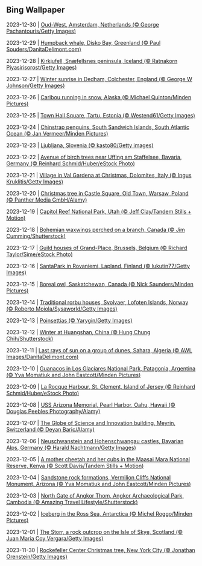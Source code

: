 ## Bing Wallpaper
2023-12-30 | [Oud-West, Amsterdam, Netherlands (© George Pachantouris/Getty Images)](./wallpaper/2023-12-30.jpg) 

2023-12-29 | [Humpback whale, Disko Bay, Greenland (© Paul Souders/DanitaDelimont.com)](./wallpaper/2023-12-29.jpg) 

2023-12-28 | [Kirkjufell, Snæfellsnes peninsula, Iceland (© Ratnakorn Piyasirisorost/Getty Images)](./wallpaper/2023-12-28.jpg) 

2023-12-27 | [Winter sunrise in Dedham, Colchester, England (© George W Johnson/Getty Images)](./wallpaper/2023-12-27.jpg) 

2023-12-26 | [Caribou running in snow, Alaska (© Michael Quinton/Minden Pictures)](./wallpaper/2023-12-26.jpg) 

2023-12-25 | [Town Hall Square, Tartu, Estonia (© Westend61/Getty Images)](./wallpaper/2023-12-25.jpg) 

2023-12-24 | [Chinstrap penguins, South Sandwich Islands, South Atlantic Ocean (© Jan Vermeer/Minden Pictures)](./wallpaper/2023-12-24.jpg) 

2023-12-23 | [Ljubljana, Slovenia (© kasto80/Getty images)](./wallpaper/2023-12-23.jpg) 

2023-12-22 | [Avenue of birch trees near Uffing am Staffelsee, Bavaria, Germany (© Reinhard Schmid/Huber/eStock Photo)](./wallpaper/2023-12-22.jpg) 

2023-12-21 | [Village in Val Gardena at Christmas, Dolomites, Italy (© Ingus Kruklitis/Getty Images)](./wallpaper/2023-12-21.jpg) 

2023-12-20 | [Christmas tree in Castle Square, Old Town, Warsaw, Poland (© Panther Media GmbH/Alamy)](./wallpaper/2023-12-20.jpg) 

2023-12-19 | [Capitol Reef National Park, Utah (© Jeff Clay/Tandem Stills + Motion)](./wallpaper/2023-12-19.jpg) 

2023-12-18 | [Bohemian waxwings perched on a branch, Canada (© Jim Cumming/Shutterstock)](./wallpaper/2023-12-18.jpg) 

2023-12-17 | [Guild houses of Grand-Place, Brussels, Belgium (© Richard Taylor/Sime/eStock Photo)](./wallpaper/2023-12-17.jpg) 

2023-12-16 | [SantaPark in Rovaniemi, Lapland, Finland (© lukutin77/Getty Images)](./wallpaper/2023-12-16.jpg) 

2023-12-15 | [Boreal owl, Saskatchewan, Canada (© Nick Saunders/Minden Pictures)](./wallpaper/2023-12-15.jpg) 

2023-12-14 | [Traditional rorbu houses, Svolvaer, Lofoten Islands, Norway (© Roberto Moiola/Sysaworld/Getty Images)](./wallpaper/2023-12-14.jpg) 

2023-12-13 | [Poinsettias (© Yarygin/Getty Images)](./wallpaper/2023-12-13.jpg) 

2023-12-12 | [Winter at Huangshan, China (© Hung Chung Chih/Shutterstock)](./wallpaper/2023-12-12.jpg) 

2023-12-11 | [Last rays of sun on a group of dunes, Sahara, Algeria (© AWL Images/DanitaDelimont.com)](./wallpaper/2023-12-11.jpg) 

2023-12-10 | [Guanacos in Los Glaciares National Park, Patagonia, Argentina (© Yva Momatiuk and John Eastcott/Minden Pictures)](./wallpaper/2023-12-10.jpg) 

2023-12-09 | [La Rocque Harbour, St. Clement, Island of Jersey (© Reinhard Schmid/Huber/eStock Photo)](./wallpaper/2023-12-09.jpg) 

2023-12-08 | [USS Arizona Memorial, Pearl Harbor, Oahu, Hawaii (© Douglas Peebles Photography/Alamy)](./wallpaper/2023-12-08.jpg) 

2023-12-07 | [The Globe of Science and Innovation building, Meyrin, Switzerland (© Deyan Baric/Alamy)](./wallpaper/2023-12-07.jpg) 

2023-12-06 | [Neuschwanstein and Hohenschwangau castles, Bavarian Alps, Germany (© Harald Nachtmann/Getty Images)](./wallpaper/2023-12-06.jpg) 

2023-12-05 | [A mother cheetah and her cubs in the Maasai Mara National Reserve, Kenya (© Scott Davis/Tandem Stills + Motion)](./wallpaper/2023-12-05.jpg) 

2023-12-04 | [Sandstone rock formations, Vermilion Cliffs National Monument, Arizona (© Yva Momatiuk and John Eastcott/Minden Pictures)](./wallpaper/2023-12-04.jpg) 

2023-12-03 | [North Gate of Angkor Thom, Angkor Archaeological Park, Cambodia (© Amazing Travel Lifestyle/Shutterstock)](./wallpaper/2023-12-03.jpg) 

2023-12-02 | [Iceberg in the Ross Sea, Antarctica (© Michel Roggo/Minden Pictures)](./wallpaper/2023-12-02.jpg) 

2023-12-01 | [The Storr, a rock outcrop on the Isle of Skye, Scotland (© Juan Maria Coy Vergara/Getty Images)](./wallpaper/2023-12-01.jpg) 

2023-11-30 | [Rockefeller Center Christmas tree, New York City (© Jonathan Orenstein/Getty Images)](./wallpaper/2023-11-30.jpg) 

